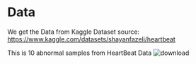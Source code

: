 # Data 

We get the Data from Kaggle Dataset source: https://www.kaggle.com/datasets/shayanfazeli/heartbeat


This is 10 abnormal samples from HeartBeat Data 
![download](https://user-images.githubusercontent.com/65819320/196905486-6d9b5da3-e1ad-4896-a3ff-f1a442481824.png)
